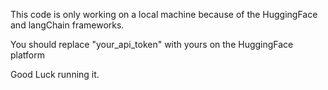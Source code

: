 This code is only working on a local machine because of the HuggingFace and langChain frameworks.

You should replace "your_api_token" with yours on the HuggingFace platform

Good Luck running it.
